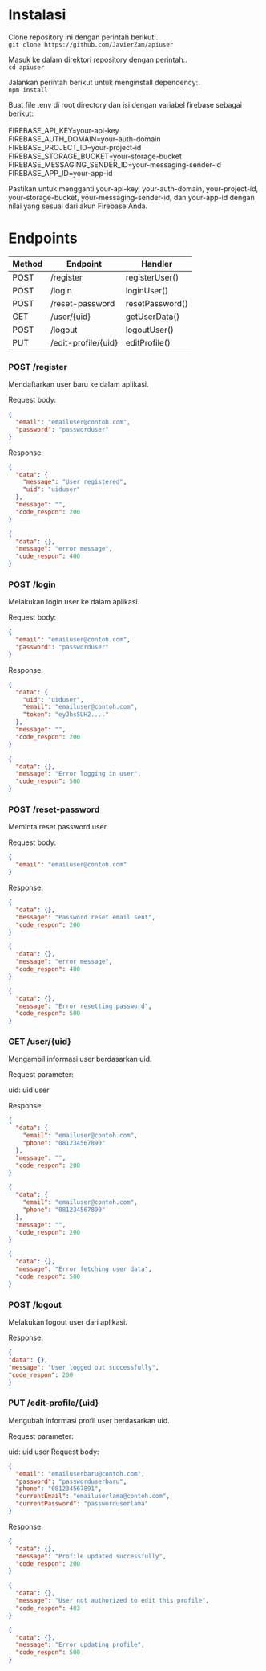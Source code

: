# Instalasi

Clone repository ini dengan perintah berikut:.\
`git clone https://github.com/JavierZam/apiuser`

Masuk ke dalam direktori repository dengan perintah:.\
`cd apiuser`

Jalankan perintah berikut untuk menginstall dependency:.\
`npm install`

Buat file .env di root directory dan isi dengan variabel firebase sebagai berikut:<br>
<br>
FIREBASE_API_KEY=your-api-key<br>
FIREBASE_AUTH_DOMAIN=your-auth-domain<br>
FIREBASE_PROJECT_ID=your-project-id<br>
FIREBASE_STORAGE_BUCKET=your-storage-bucket<br>
FIREBASE_MESSAGING_SENDER_ID=your-messaging-sender-id<br>
FIREBASE_APP_ID=your-app-id

Pastikan untuk mengganti your-api-key, your-auth-domain, your-project-id, your-storage-bucket,
your-messaging-sender-id, dan your-app-id dengan nilai yang sesuai dari akun Firebase Anda.

# Endpoints

| Method | Endpoint            | Handler         |
| ------ | ------------------- | --------------- |
| POST   | /register           | registerUser()  |
| POST   | /login              | loginUser()     |
| POST   | /reset-password     | resetPassword() |
| GET    | /user/{uid}         | getUserData()   |
| POST   | /logout             | logoutUser()    |
| PUT    | /edit-profile/{uid} | editProfile()   |

### POST /register

Mendaftarkan user baru ke dalam aplikasi.

Request body:

```json
{
  "email": "emailuser@contoh.com",
  "password": "passworduser"
}
```

Response:

```json
{
  "data": {
    "message": "User registered",
    "uid": "uiduser"
  },
  "message": "",
  "code_respon": 200
}
```

```json
{
  "data": {},
  "message": "error message",
  "code_respon": 400
}
```

### POST /login

Melakukan login user ke dalam aplikasi.

Request body:

```json
{
  "email": "emailuser@contoh.com",
  "password": "passworduser"
}
```

Response:

```json
{
  "data": {
    "uid": "uiduser",
    "email": "emailuser@contoh.com",
    "token": "eyJhsSUH2...."
  },
  "message": "",
  "code_respon": 200
}
```

```json
{
  "data": {},
  "message": "Error logging in user",
  "code_respon": 500
}
```

### POST /reset-password

Meminta reset password user.

Request body:

```json
{
  "email": "emailuser@contoh.com"
}
```

Response:

```json
{
  "data": {},
  "message": "Password reset email sent",
  "code_respon": 200
}
```

```json
{
  "data": {},
  "message": "error message",
  "code_respon": 400
}
```

```json
{
  "data": {},
  "message": "Error resetting password",
  "code_respon": 500
}
```

### GET /user/{uid}

Mengambil informasi user berdasarkan uid.

Request parameter:

uid: uid user

Response:

```json
{
  "data": {
    "email": "emailuser@contoh.com",
    "phone": "081234567890"
  },
  "message": "",
  "code_respon": 200
}
```

```json
{
  "data": {
    "email": "emailuser@contoh.com",
    "phone": "081234567890"
  },
  "message": "",
  "code_respon": 200
}
```

```json
{
  "data": {},
  "message": "Error fetching user data",
  "code_respon": 500
}
```

### POST /logout

Melakukan logout user dari aplikasi.

Response:
```json
{
"data": {},
"message": "User logged out successfully",
"code_respon": 200
}
```
### PUT /edit-profile/{uid}

Mengubah informasi profil user berdasarkan uid.

Request parameter:

uid: uid user
Request body:

```json
{
  "email": "emailuserbaru@contoh.com",
  "password": "passworduserbaru",
  "phone": "081234567891",
  "currentEmail": "emailuserlama@contoh.com",
  "currentPassword": "passworduserlama"
}
```

Response:

```json
{
  "data": {},
  "message": "Profile updated successfully",
  "code_respon": 200
}
```

```json
{
  "data": {},
  "message": "User not authorized to edit this profile",
  "code_respon": 403
}
```

```json
{
  "data": {},
  "message": "Error updating profile",
  "code_respon": 500
}
```
